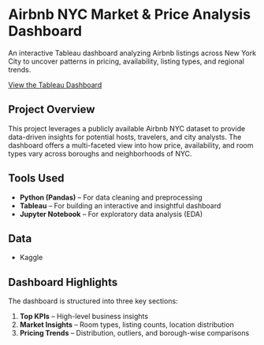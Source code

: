 # Airbnb NYC Market & Price Analysis Dashboard

An interactive Tableau dashboard analyzing Airbnb listings across New York City to uncover patterns in pricing, availability, listing types, and regional trends.

[View the Tableau Dashboard](https://public.tableau.com/app/profile/isha.more/vizzes)

## Project Overview

This project leverages a publicly available Airbnb NYC dataset to provide data-driven insights for potential hosts, travelers, and city analysts. The dashboard offers a multi-faceted view into how price, availability, and room types vary across boroughs and neighborhoods of NYC.

## Tools Used

- **Python (Pandas)** – For data cleaning and preprocessing
- **Tableau** – For building an interactive and insightful dashboard
- **Jupyter Notebook** – For exploratory data analysis (EDA)

## Data

- Kaggle 

## Dashboard Highlights

The dashboard is structured into three key sections:
1. **Top KPIs** – High-level business insights
2. **Market Insights** – Room types, listing counts, location distribution
3. **Pricing Trends** – Distribution, outliers, and borough-wise comparisons



